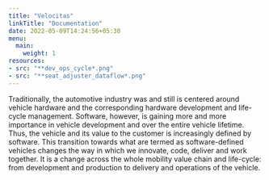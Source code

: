 ```yaml
---
title: "Velocitas"
linkTitle: "Documentation"
date: 2022-05-09T14:24:56+05:30
menu:
  main:
    weight: 1
resources:
- src: "**dev_ops_cycle*.png"
- src: "**seat_adjuster_dataflow*.png"
---
```


Traditionally, the automotive industry was and still is centered around vehicle hardware and the corresponding hardware development and life-cycle management. Software, however, is gaining more and more importance in vehicle development and over the entire vehicle lifetime. Thus, the vehicle and its value to the customer is increasingly defined by software. This transition towards what are termed as software-defined vehicles changes the way in which we innovate, code, deliver and work together. It is a change across the whole mobility value chain and life-cycle: from development and production to delivery and operations of the vehicle.

